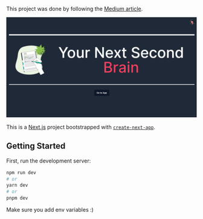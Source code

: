 This project was done by following the [Medium article](https://levelup.gitconnected.com/full-stack-next-js-notion-clone-clerk-prisma-planetscale-tiptap-shadcn-ui-5cae5ad7bfc7).

<!-- screenshot image-->
<!-- <img src="./screenshot.png"> -->

<!-- show image in read me -->
![screenshot](./screenshot.png)

This is a [Next.js](https://nextjs.org/) project bootstrapped with [`create-next-app`](https://github.com/vercel/next.js/tree/canary/packages/create-next-app).

## Getting Started

First, run the development server:

```bash
npm run dev
# or
yarn dev
# or
pnpm dev
```


Make sure you add env variables :)
